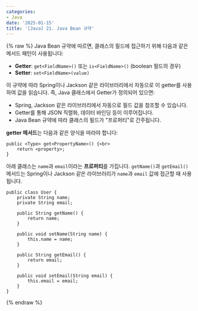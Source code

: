 ```yaml
---
categories:
- Java
date: '2025-01-15'
title: '[Java] 21. Java Bean 규약'
---
```


{% raw %}
Java Bean 규약에 따르면, 클래스의 필드에 접근하기 위해 다음과 같은 메서드 패턴이 사용됩니다:
-   **Getter**: `get<FieldName>()` 또는 `is<FieldName>()` (boolean 필드의 경우)
-   **Setter**: `set<FieldName>(value)`

이 규약에 따라 Spring이나 Jackson 같은 라이브러리에서 자동으로 이 getter를 사용하여 값을 읽습니다. 즉, Java 클래스에서 Getter가 정의되어 있으면:
- Spring, Jackson 같은 라이브러리에서 자동으로 필드 값을 참조할 수 있습니다.
- Getter를 통해 JSON 직렬화, 데이터 바인딩 등이 이루어집니다.
- Java Bean 규약에 따라 클래스의 필드가 "프로퍼티"로 간주됩니다.

**getter 메서드**는 다음과 같은 양식을 따라야 합니다:
```
public <Type> get<PropertyName>() {<br>
    return <property>;
}
```

아래 클래스는 `name`과 `email`이라는 **프로퍼티**를 가집니다. `getName()`과 `getEmail()` 메서드는 Spring이나 Jackson 같은 라이브러리가 `name`과 `email` 값에 접근할 때 사용됩니다.
```
public class User {
    private String name;
    private String email;

    public String getName() {
        return name;
    }

    public void setName(String name) {
        this.name = name;
    }

    public String getEmail() {
        return email;
    }

    public void setEmail(String email) {
        this.email = email;
    }
}
```
{% endraw %}